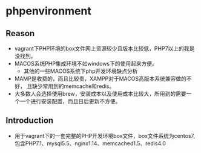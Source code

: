 # phpenvironment 
## Reason 
* vagrant下PHP环境的box文件网上资源较少且版本比较低，PHP7以上的我是没找到。
* MACOS系统PHP集成环境不如windows下的使用起来方便。
   * 其他的一些MACOS系统下php开发环境缺点分析
* MAMP是收费的，而且比较贵，XAMPP对于MACOS高版本系统兼容做的不好， 且缺少常用到的memcache和redis。
* 大多数人会选择使用brew，安装成本以及使用成本比较大，所用到的需要一个一个进行安装配置，而且日后更新不方便。

## Introduction
* 用于vagrant下的一套完整的PHP开发环境box文件，box文件系统为centos7,包含PHP7.1、mysql5.5、nginx1.14、memcached1.5、redis4.0


